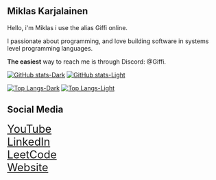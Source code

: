 ## Miklas Karjalainen
Hello, i'm Miklas i use the alias Giffi online.

I passionate about programming, and love building software in systems level programming languages.

**The easiest** way to reach me is through Discord: @Giffi.

[![GitHub stats-Dark](https://github-readme-stats.vercel.app/api?username=miklaskarjalainen&show_icons=true&theme=dark#gh-dark-mode-only)](https://github.com/miklaskarjalainen/github-readme-stats#gh-dark-mode-only)
[![GitHub stats-Light](https://github-readme-stats.vercel.app/api?username=miklaskarjalainen\&show_icons=true\&theme=default#gh-light-mode-only)](https://github.com/miklaskarjalainen/github-readme-stats#gh-light-mode-only)

[![Top Langs-Dark](https://github-readme-stats.vercel.app/api/top-langs/?username=miklaskarjalainen\&hide_progress=false\&theme=dark#gh-dark-mode-only)](https://github-readme-stats.vercel.app/api/top-langs/?username=miklaskarjalainen\&hide_progress=false\&theme=dark#gh-dark-mode-only)
[![Top Langs-Light](https://github-readme-stats.vercel.app/api/top-langs/?username=miklaskarjalainen&hide_progress=false\&theme=default#gh-light-mode-only)](https://github-readme-stats.vercel.app/api/top-langs/?username=miklaskarjalainen&hide_progress=false\&theme=default#gh-light-mode-only)

## Social Media
<span style="font-size:1.8em;">
<a href="https://www.youtube.com/@giffiyt">YouTube</a><br/>
<a href="https://fi.linkedin.com/in/miklaskarjalainen">LinkedIn</a><br/>
<a href="https://leetcode.com/u/user1287m/">LeetCode</a><br/>
<a href="https://miklaskarjalainen.fi">Website</a><br/>
</span>
